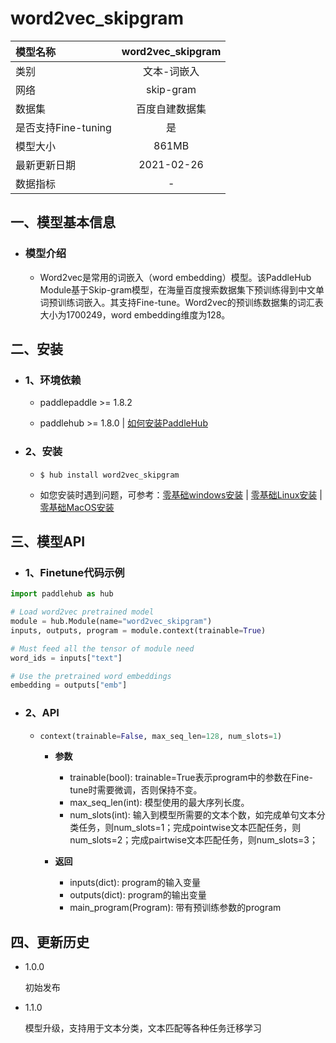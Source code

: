 # word2vec_skipgram
|模型名称|word2vec_skipgram|
| :--- | :---: | 
|类别|文本-词嵌入|
|网络|skip-gram|
|数据集|百度自建数据集|
|是否支持Fine-tuning|是|
|模型大小|861MB|
|最新更新日期|2021-02-26|
|数据指标|-|

## 一、模型基本信息

- ### 模型介绍

  - Word2vec是常用的词嵌入（word embedding）模型。该PaddleHub Module基于Skip-gram模型，在海量百度搜索数据集下预训练得到中文单词预训练词嵌入。其支持Fine-tune。Word2vec的预训练数据集的词汇表大小为1700249，word embedding维度为128。

## 二、安装

- ### 1、环境依赖

  - paddlepaddle >= 1.8.2

  - paddlehub >= 1.8.0    | [如何安装PaddleHub](../../../../docs/docs_ch/get_start/installation.rst)

- ### 2、安装

  - ```shell
    $ hub install word2vec_skipgram
    ```
  - 如您安装时遇到问题，可参考：[零基础windows安装](../../../../docs/docs_ch/get_start/windows_quickstart.md)
 | [零基础Linux安装](../../../../docs/docs_ch/get_start/linux_quickstart.md) | [零基础MacOS安装](../../../../docs/docs_ch/get_start/mac_quickstart.md)


## 三、模型API

- ### 1、Finetune代码示例

```python
import paddlehub as hub

# Load word2vec pretrained model
module = hub.Module(name="word2vec_skipgram")
inputs, outputs, program = module.context(trainable=True)

# Must feed all the tensor of module need
word_ids = inputs["text"]

# Use the pretrained word embeddings
embedding = outputs["emb"]
```

- ### 2、API

  - ```python
    context(trainable=False, max_seq_len=128, num_slots=1)
    ```

    - **参数**

      - trainable(bool): trainable=True表示program中的参数在Fine-tune时需要微调，否则保持不变。
      - max_seq_len(int): 模型使用的最大序列长度。
      - num_slots(int): 输入到模型所需要的文本个数，如完成单句文本分类任务，则num_slots=1；完成pointwise文本匹配任务，则num_slots=2；完成pairtwise文本匹配任务，则num_slots=3；

    - **返回**

      - inputs(dict): program的输入变量
      - outputs(dict): program的输出变量
      - main_program(Program): 带有预训练参数的program

## 四、更新历史

* 1.0.0

  初始发布

* 1.1.0

  模型升级，支持用于文本分类，文本匹配等各种任务迁移学习
